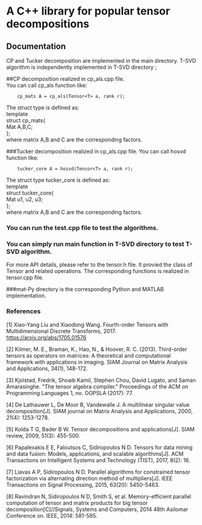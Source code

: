 # A C++ library for popular tensor decompositions

## Documentation
CP and Tucker decomposition are implemented in the main directory. T-SVD algorithm is independently implemented in T-SVD directory ;    

##CP decomposition realized in cp_als.cpp file.  
You can call cp_als function like:   

        cp_mats A = cp_als(Tensor<T> a, rank r);    

The struct type is defined as:  
template<class T>  
struct cp_mats{  
    Mat<T> A,B,C;  
};  
where matrix A,B and C are the corresponding factors.  
  
###Tucker decomposition realized in cp_als.cpp file.
You can call hosvd function like: 

        tucker_core A = hosvd(Tensor<T> a, rank r);    

The struct type tucker_core is defined as:  
template<class T>  
struct tucker_core{  
    Mat<T> u1, u2, u3;  
};  
where matrix A,B and C are the corresponding factors.   

### You can run the test.cpp file to test the algorithms.
### You can simply run main function in T-SVD directory to test T-SVD algorithm.  

For more API details, please refer to the tensor.h file. It provied the class of Tensor<T> and related operations. The corresponding functions is realized in tensor.cpp file.

###mat-Py directory is the corresponding Python and MATLAB implementation.    


### References
[1] Xiao-Yang Liu and Xiaodong Wang. Fourth-order Tensors with Multidimensional Discrete Transforms, 2017. https://arxiv.org/abs/1705.01576

[2] Kilmer, M. E., Braman, K., Hao, N., & Hoover, R. C. (2013). Third-order tensors as operators on matrices: A theoretical and computational framework with applications in imaging. SIAM Journal on Matrix Analysis and Applications, 34(1), 148-172.

[3] Kjolstad, Fredrik, Shoaib Kamil, Stephen Chou, David Lugato, and Saman Amarasinghe. "The tensor algebra compiler." Proceedings of the ACM on Programming Languages 1, no. OOPSLA (2017): 77.

[4] De Lathauwer L, De Moor B, Vandewalle J. A multilinear singular value decomposition[J]. SIAM journal on Matrix Analysis and Applications, 2000, 21(4): 1253-1278.

[5] Kolda T G, Bader B W. Tensor decompositions and applications[J]. SIAM review, 2009, 51(3): 455-500.

[6] Papalexakis E E, Faloutsos C, Sidiropoulos N D. Tensors for data mining and data fusion: Models, applications, and scalable algorithms[J]. ACM Transactions on Intelligent Systems and Technology (TIST), 2017, 8(2): 16.

[7] Liavas A P, Sidiropoulos N D. Parallel algorithms for constrained tensor factorization via alternating direction method of multipliers[J]. IEEE Transactions on Signal Processing, 2015, 63(20): 5450-5463.

[8] Ravindran N, Sidiropoulos N D, Smith S, et al. Memory-efficient parallel computation of tensor and matrix products for big tensor decomposition[C]//Signals, Systems and Computers, 2014 48th Asilomar Conference on. IEEE, 2014: 581-585.
